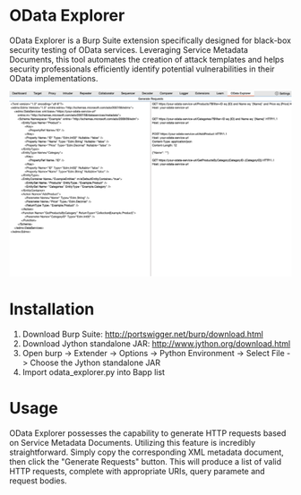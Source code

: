 # OData Explorer

OData Explorer is a Burp Suite extension specifically designed for black-box security testing of OData services. Leveraging Service Metadata Documents, this tool automates the creation of attack templates and helps security professionals efficiently identify potential vulnerabilities in their OData implementations.

![alt text](./img/odata_explorer.png "OData Explorer")

# Installation

1. Download Burp Suite: http://portswigger.net/burp/download.html
2. Download Jython standalone JAR: http://www.jython.org/download.html
3. Open burp -> Extender -> Options -> Python Environment -> Select File -> Choose the Jython standalone JAR
4. Import odata_explorer.py into Bapp list

# Usage

OData Explorer possesses the capability to generate HTTP requests based on Service Metadata Documents. Utilizing this feature is incredibly straightforward. Simply copy the corresponding XML metadata document, then click the "Generate Requests" button. This will produce a list of valid HTTP requests, complete with appropriate URIs, query paramete and request bodies.
